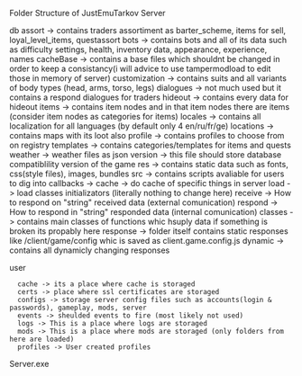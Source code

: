 Folder Structure of JustEmuTarkov Server

db
      assort -> contains traders assortiment as barter_scheme, items for sell, loyal_level_items, questassort
      bots -> contains bots and all of its data such as difficulty settings, health, inventory data, appearance, experience, names
      cacheBase -> contains a base files which shouldnt be changed in order to keep a consistancy(i will advice to use tampermodload to edit those in memory of server)
      customization -> contains suits and all variants of body types (head, arms, torso, legs)
      dialogues -> not much used but it contains a respond dialogues for traders
      hideout -> contains every data for hideout
      items -> contains item nodes and in that item nodes there are items (consider item nodes as categories for items)
      locales -> contains all localization for all languages (by default only 4 en/ru/fr/ge)
      locations -> contains maps with its loot also
      profile -> contains profiles to choose from on registry
      templates -> contains categories/templates for items and quests
      weather -> weather files as json
      version -> this file should store database compatiblility version of the game
      res -> contains static data such as fonts, css(style files), images, bundles
      src -> contains scripts avaliable for users to dig into
      callbacks ->
      cache -> do cache of specific things in server
      load -> load classes initializators (literally nothing to change here)
      receive -> How to respond on "string" received data (external comunication)
      respond -> How to respond in "string" responded data (internal comunication)
      classes -> contains main classes of functions whic hsuply data if something is broken its propably here
      response -> folder itself contains static responses like /client/game/config whic is saved as client.game.config.js
      dynamic -> contains all dynamicly changing responses

user

      cache -> its a place where cache is storaged
      certs -> place where ssl certificates are storaged
      configs -> storage server config files such as accounts(login & passwords), gameplay, mods, server
      events -> sheulded events to fire (most likely not used)
      logs -> This is a place where logs are storaged
      mods -> This is a place where mods are storaged (only folders from here are loaded)
      profiles -> User created profiles

Server.exe
